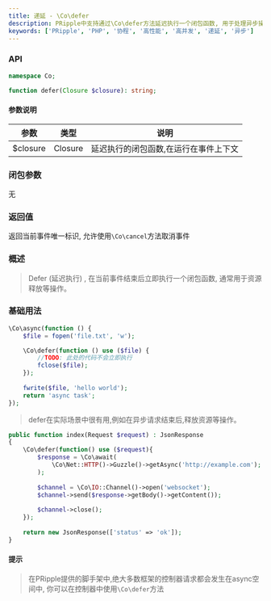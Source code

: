 ```yaml
---
title: 递延 - \Co\defer
description: PRipple中支持通过\Co\defer方法延迟执行一个闭包函数, 用于处理异步操作。
keywords: ['PRipple', 'PHP', '协程', '高性能', '高并发', '递延', '异步']
---
```


### API

```php
namespace Co;

function defer(Closure $closure): string;
```

#### 参数说明

| 参数       | 类型      | 说明                  |
|----------|---------|---------------------|
| $closure | Closure | 延迟执行的闭包函数,在运行在事件上下文 |

### 闭包参数

无

### 返回值

返回当前事件唯一标识, 允许使用`\Co\cancel`方法取消事件

### 概述

> Defer (延迟执行) , 在当前事件结束后立即执行一个闭包函数, 通常用于资源释放等操作。

### 基础用法

```php
\Co\async(function () {
    $file = fopen('file.txt', 'w');

    \Co\defer(function () use ($file) {
        //TODO: 此处的代码不会立即执行
        fclose($file);
    });
    
    fwrite($file, 'hello world');
    return 'async task';
});
```

> defer在实际场景中很有用,例如在异步请求结束后,释放资源等操作。

```php
public function index(Request $request) : JsonResponse
{
    \Co\defer(function() use ($request){
        $response = \Co\await(
            \Co\Net::HTTP()->Guzzle()->getAsync('http://example.com');
        );
    
        $channel = \Co\IO::Channel()->open('websocket');
        $channel->send($response->getBody()->getContent());
        
        $channel->close();
    });
    
    return new JsonResponse(['status' => 'ok']);
}
```

#### 提示

> 在PRipple提供的脚手架中,绝大多数框架的控制器请求都会发生在async空间中, 你可以在控制器中使用`\Co\defer`方法
